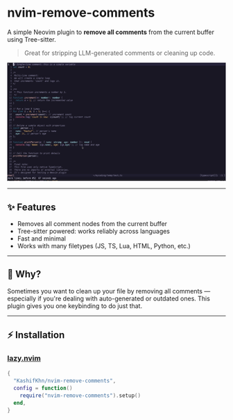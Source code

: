 # nvim-remove-comments

A simple Neovim plugin to **remove all comments** from the current buffer using Tree-sitter.

> Great for stripping LLM-generated comments or cleaning up code.

![Showcase](example.gif)

---

## ✨ Features

- Removes all comment nodes from the current buffer
- Tree-sitter powered: works reliably across languages
- Fast and minimal
- Works with many filetypes (JS, TS, Lua, HTML, Python, etc.)

---

## 🧠 Why?

Sometimes you want to clean up your file by removing all comments — especially if you're dealing with auto-generated or outdated ones. This plugin gives you one keybinding to do just that.

---

## ⚡ Installation

### [lazy.nvim](https://github.com/folke/lazy.nvim)

```lua
{
  "KashifKhn/nvim-remove-comments",
  config = function()
    require("nvim-remove-comments").setup()
  end,
}
```
